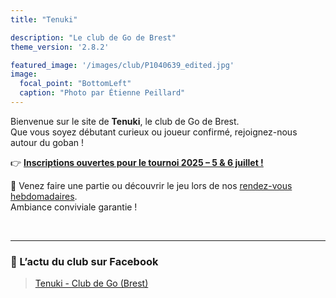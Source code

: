 ```yaml
---
title: "Tenuki"

description: "Le club de Go de Brest"
theme_version: '2.8.2'

featured_image: '/images/club/P1040639_edited.jpg'
image:
  focal_point: "BottomLeft"
  caption: "Photo par Étienne Peillard"
---
```


Bienvenue sur le site de **Tenuki**, le club de Go de Brest.  
Que vous soyez débutant curieux ou joueur confirmé, rejoignez-nous autour du goban !

👉 **[Inscriptions ouvertes pour le tournoi 2025 – 5 & 6 juillet !](/tournois/2025/)**  

📅 Venez faire une partie ou découvrir le jeu lors de nos [rendez-vous hebdomadaires](/rendez-vous/).  
Ambiance conviviale garantie !

<br>

---

### 📰 L’actu du club sur Facebook

<div id="fb-root"></div>
<script async defer crossorigin="anonymous" src="https://connect.facebook.net/fr_FR/sdk.js#xfbml=1&version=v15.0" nonce="Qwx3NkpA"></script>

<div class="fb-page" data-href="https://www.facebook.com/TenukiClubdeGo" data-tabs="timeline" data-width="500" data-height="" data-small-header="true" data-adapt-container-width="true" data-hide-cover="true" data-show-facepile="true">
  <blockquote cite="https://www.facebook.com/TenukiClubdeGo" class="fb-xfbml-parse-ignore">
    <a href="https://www.facebook.com/TenukiClubdeGo">Tenuki - Club de Go (Brest)</a>
  </blockquote>
</div>
